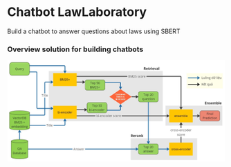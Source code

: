 # Chatbot LawLaboratory
 Build a chatbot to answer questions about laws using SBERT
### Overview solution for building chatbots
![solution.jpg](solution.jpg)